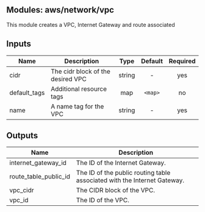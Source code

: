 ## Modules: aws/network/vpc

This module creates a VPC, Internet Gateway and route associated


## Inputs

| Name | Description | Type | Default | Required |
|------|-------------|:----:|:-----:|:-----:|
| cidr | The cidr block of the desired VPC | string | - | yes |
| default_tags | Additional resource tags | map | `<map>` | no |
| name | A name tag for the VPC | string | - | yes |

## Outputs

| Name | Description |
|------|-------------|
| internet_gateway_id | The ID of the Internet Gateway. |
| route_table_public_id | The ID of the public routing table associated with the Internet Gateway. |
| vpc_cidr | The CIDR block of the VPC. |
| vpc_id | The ID of the VPC. |

